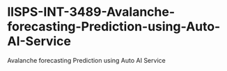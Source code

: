 # llSPS-INT-3489-Avalanche-forecasting-Prediction-using-Auto-AI-Service
Avalanche forecasting Prediction using Auto AI Service
